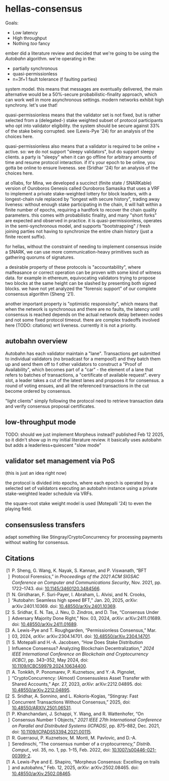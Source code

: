 # hellas-consensus

Goals:

- Low latency
- High throughput
- Nothing _too_ fancy

ember did a literature review and decided that we're going to be using the _Autobahn_ algorithm. we're operating in the:

- partially synchronous
- quasi-permissionless
- n=3f+1 fault tolerance (f faulting parties)

system model. this means that messages are eventually delivered, the main alternative would be a 50%-secure probabilistic-finality approach, which can work well in more asynchronous settings. modern networks exhibit high synchrony. let's use that!

quasi-permissionless means that the validator set is not fixed, but is rather selected from a (delegated-) stake weighted subset of protocol participants who opt into validator eligibility. the system should be secure against 33% of the stake being corrupted. see (Lewis-Pye '24) for an analysis of the choices here.

quasi-permissionless also means that a validator is required to be online + active. so: we do not support "sleepy validators", but do support sleepy clients. a party is "sleepy" when it can go offline for arbitrary amounts of time and resume protocol interaction. if it's your epoch to be online, you gotta be online to ensure liveness. see (Sridhar '24) for an analysis of the choices here.

at o1labs, for Mina, we developed a succinct (finite state / SNARKable) version of Ouroboros Genesis called Ouroboros Samasika that uses a VRF to implement a private stake-weighted lottery for block leaders, with a longest-chain rule replaced by "longest with secure history", trading away liveness: without enough stake participating in the chain, it will halt within a finite number of epochs, requiring a hardfork to recover the chain quality parameters. this comes with probabilistic finality, and many "short forks" are expected and observed in practice. it is quasi-permissionless, operates in the semi-synchronous model, and supports "bootstrapping" / fresh joining parties not having to synchronize the entire chain history (just a finite recent suffix).

for hellas, without the constraint of needing to implement consensus inside a SNARK, we can use more communication-heavy primitives such as gathering quorums of signatures.

a desirable property of these protocols is "accountability", where malfeasance or correct operation can be proven with some kind of witness data. for example in ethereum, equivocating validators trying to propose two blocks at the same height can be slashed by presenting both signed blocks. we have not yet analyzed the "forensic support" of our complete consensus algorithm (Sheng '21).

another important property is "optimistic responsivity", which means that when the network is synchronous and there are no faults, the latency until consensus is reached depends on the actual network delay between nodes and not some fixed protocol timeout. there are complex tradeoffs involved here (TODO: citations) wrt liveness. currently it is not a priority.

## autobahn overview

Autobahn has each validator maintain a "lane". Transactions get submitted to individual validators (no broadcast for a mempool!) and they batch them up and send them off to f other validators to construct a "Proof of Availability", which becomes part of a "car" - the element of a lane that refers to batches of transactions, a "certificate of available request". every slot, a leader takes a cut of the latest lanes and proposes it for consensus. a round of voting ensues, and all the referenced transactions in the cut become ordered by consensus.

"light clients" simply following the protocol need to retrieve transaction data and verify consensus proposal certificates.

## low-throughput mode

TODO: should we just implement Morpheus instead? published Feb 12 2025,
so it didn't show up in my initial literature review. it basically uses autobahn but adds a leaderless+quiescent "slow mode"

## validator set management via PoS

(this is just an idea right now)

the protocol is divided into epochs, where each epoch is operated by a selected set of validators executing an autobahn instance using a private stake-weighted leader schedule via VRFs.

the square-root stake weight model is used (Motepalli '24) to even the playing field.

## consensusless transfers

adapt something like Stingray/CryptoConcurrency for processing payments without waiting for consensus.

## Citations

<div class="csl-bib-body" style="line-height: 1.35; ">
  <div class="csl-entry" style="clear: left; ">
    <div class="csl-left-margin" style="float: left; padding-right: 0.5em;text-align: right; width: 1em;">[1]</div><div class="csl-right-inline" style="margin: 0 .4em 0 1.5em;">P. Sheng, G. Wang, K. Nayak, S. Kannan, and P. Viswanath, “BFT Protocol Forensics,” in <i>Proceedings of the 2021 ACM SIGSAC Conference on Computer and Communications Security</i>, Nov. 2021, pp. 1722–1743. doi: <a href="https://doi.org/10.1145/3460120.3484566">10.1145/3460120.3484566</a>.</div>
  </div>
  <span class="Z3988" title="url_ver=Z39.88-2004&amp;ctx_ver=Z39.88-2004&amp;rfr_id=info%3Asid%2Fzotero.org%3A2&amp;rft_id=info%3Adoi%2F10.1145%2F3460120.3484566&amp;rft_val_fmt=info%3Aofi%2Ffmt%3Akev%3Amtx%3Abook&amp;rft.genre=proceeding&amp;rft.atitle=BFT%20Protocol%20Forensics&amp;rft.btitle=Proceedings%20of%20the%202021%20ACM%20SIGSAC%20Conference%20on%20Computer%20and%20Communications%20Security&amp;rft.aufirst=Peiyao&amp;rft.aulast=Sheng&amp;rft.au=Peiyao%20Sheng&amp;rft.au=Gerui%20Wang&amp;rft.au=Kartik%20Nayak&amp;rft.au=Sreeram%20Kannan&amp;rft.au=Pramod%20Viswanath&amp;rft.date=2021-11-12&amp;rft.pages=1722-1743&amp;rft.spage=1722&amp;rft.epage=1743"></span>
</div>
<div class="csl-bib-body" style="line-height: 1.35; ">
  <div class="csl-entry" style="clear: left; ">
    <div class="csl-left-margin" style="float: left; padding-right: 0.5em;text-align: right; width: 1em;">[1]</div><div class="csl-right-inline" style="margin: 0 .4em 0 1.5em;">N. Giridharan, F. Suri-Payer, I. Abraham, L. Alvisi, and N. Crooks, “Autobahn: Seamless high speed BFT,” Jan. 20, 2025, <i>arXiv</i>: arXiv:2401.10369. doi: <a href="https://doi.org/10.48550/arXiv.2401.10369">10.48550/arXiv.2401.10369</a>.</div>
  </div>
  <span class="Z3988" title="url_ver=Z39.88-2004&amp;ctx_ver=Z39.88-2004&amp;rfr_id=info%3Asid%2Fzotero.org%3A2&amp;rft_id=info%3Adoi%2F10.48550%2FarXiv.2401.10369&amp;rft_val_fmt=info%3Aofi%2Ffmt%3Akev%3Amtx%3Adc&amp;rft.type=preprint&amp;rft.title=Autobahn%3A%20Seamless%20high%20speed%20BFT&amp;rft.description=Today's%20practical%2C%20high%20performance%20Byzantine%20Fault%20Tolerant%20(BFT)%20consensus%20protocols%20operate%20in%20the%20partial%20synchrony%20model.%20However%2C%20existing%20protocols%20are%20inefficient%20when%20deployments%20are%20indeed%20partially%20synchronous.%20They%20deliver%20either%20low%20latency%20during%20fault-free%2C%20synchronous%20periods%20(good%20intervals)%20or%20robust%20recovery%20from%20events%20that%20interrupt%20progress%20(blips).%20At%20one%20end%2C%20traditional%2C%20view-based%20BFT%20protocols%20optimize%20for%20latency%20during%20good%20intervals%2C%20but%2C%20when%20blips%20occur%2C%20can%20suffer%20from%20performance%20degradation%20(hangovers)%20that%20can%20last%20beyond%20the%20return%20of%20a%20good%20interval.%20At%20the%20other%20end%2C%20modern%20DAG-based%20BFT%20protocols%20recover%20more%20gracefully%20from%20blips%2C%20but%20exhibit%20lackluster%20latency%20during%20good%20intervals.%20To%20close%20the%20gap%2C%20this%20work%20presents%20Autobahn%2C%20a%20novel%20high-throughput%20BFT%20protocol%20that%20offers%20both%20low%20latency%20and%20seamless%20recovery%20from%20blips.%20By%20combining%20a%20highly%20parallel%20asynchronous%20data%20dissemination%20layer%20with%20a%20low-latency%2C%20partially%20synchronous%20consensus%20mechanism%2C%20Autobahn%20(i)%20avoids%20the%20hangovers%20incurred%20by%20traditional%20BFT%20protocols%20and%20(ii)%20matches%20the%20throughput%20of%20state%20of%20the%20art%20DAG-based%20BFT%20protocols%20while%20cutting%20their%20latency%20in%20half%2C%20matching%20the%20latency%20of%20traditional%20BFT%20protocols.&amp;rft.identifier=urn%3Adoi%3A10.48550%2FarXiv.2401.10369&amp;rft.aufirst=Neil&amp;rft.aulast=Giridharan&amp;rft.au=Neil%20Giridharan&amp;rft.au=Florian%20Suri-Payer&amp;rft.au=Ittai%20Abraham&amp;rft.au=Lorenzo%20Alvisi&amp;rft.au=Natacha%20Crooks&amp;rft.date=2025-01-20"></span>
  <div class="csl-entry" style="clear: left; ">
    <div class="csl-left-margin" style="float: left; padding-right: 0.5em;text-align: right; width: 1em;">[2]</div><div class="csl-right-inline" style="margin: 0 .4em 0 1.5em;">S. Sridhar, E. N. Tas, J. Neu, D. Zindros, and D. Tse, “Consensus Under Adversary Majority Done Right,” Nov. 03, 2024, <i>arXiv</i>: arXiv:2411.01689. doi: <a href="https://doi.org/10.48550/arXiv.2411.01689">10.48550/arXiv.2411.01689</a>.</div>
  </div>
  <span class="Z3988" title="url_ver=Z39.88-2004&amp;ctx_ver=Z39.88-2004&amp;rfr_id=info%3Asid%2Fzotero.org%3A2&amp;rft_id=info%3Adoi%2F10.48550%2FarXiv.2411.01689&amp;rft_val_fmt=info%3Aofi%2Ffmt%3Akev%3Amtx%3Adc&amp;rft.type=preprint&amp;rft.title=Consensus%20Under%20Adversary%20Majority%20Done%20Right&amp;rft.description=A%20spectre%20is%20haunting%20consensus%20protocols-the%20spectre%20of%20adversary%20majority.%20The%20literature%20is%20inconclusive%2C%20with%20possibilities%20and%20impossibilities%20running%20abound.%20Dolev%20and%20Strong%20in%201983%20showed%20an%20early%20possibility%20for%20up%20to%2099%25%20adversaries.%20Yet%2C%20we%20have%20known%20impossibility%20results%20for%20adversaries%20above%201%2F2%20in%20synchrony%2C%20and%20above%201%2F3%20in%20partial%20synchrony.%20What%20gives%3F%20It%20is%20high%20time%20that%20we%20pinpoint%20the%20culprit%20of%20this%20confusion%3A%20the%20critical%20role%20of%20the%20modeling%20details%20of%20clients.%20Are%20the%20clients%20sleepy%20or%20always-on%3F%20Are%20they%20silent%20or%20communicating%3F%20Can%20validators%20be%20sleepy%20too%3F%20We%20systematize%20models%20for%20consensus%20across%20four%20dimensions%20(sleepy%2Falways-on%20clients%2C%20silent%2Fcommunicating%20clients%2C%20sleepy%2Falways-on%20validators%2C%20and%20synchrony%2Fpartial-synchrony)%2C%20some%20of%20which%20are%20new%2C%20and%20tightly%20characterize%20the%20achievable%20safety%20and%20liveness%20resiliences%20with%20matching%20possibilities%20and%20impossibilities%20for%20each%20of%20the%20sixteen%20models.%20To%20this%20end%2C%20we%20unify%20folklore%20and%20earlier%20results%2C%20and%20fill%20gaps%20left%20in%20the%20literature%20with%20new%20protocols%20and%20impossibility%20theorems.&amp;rft.identifier=urn%3Adoi%3A10.48550%2FarXiv.2411.01689&amp;rft.aufirst=Srivatsan&amp;rft.aulast=Sridhar&amp;rft.au=Srivatsan%20Sridhar&amp;rft.au=Ertem%20Nusret%20Tas&amp;rft.au=Joachim%20Neu&amp;rft.au=Dionysis%20Zindros&amp;rft.au=David%20Tse&amp;rft.date=2024-11-03"></span>
  <div class="csl-entry" style="clear: left; ">
    <div class="csl-left-margin" style="float: left; padding-right: 0.5em;text-align: right; width: 1em;">[3]</div><div class="csl-right-inline" style="margin: 0 .4em 0 1.5em;">A. Lewis-Pye and T. Roughgarden, “Permissionless Consensus,” Mar. 03, 2024, <i>arXiv</i>: arXiv:2304.14701. doi: <a href="https://doi.org/10.48550/arXiv.2304.14701">10.48550/arXiv.2304.14701</a>.</div>
  </div>
  <span class="Z3988" title="url_ver=Z39.88-2004&amp;ctx_ver=Z39.88-2004&amp;rfr_id=info%3Asid%2Fzotero.org%3A2&amp;rft_id=info%3Adoi%2F10.48550%2FarXiv.2304.14701&amp;rft_val_fmt=info%3Aofi%2Ffmt%3Akev%3Amtx%3Adc&amp;rft.type=preprint&amp;rft.title=Permissionless%20Consensus&amp;rft.description=Blockchain%20protocols%20typically%20aspire%20to%20run%20in%20the%20permissionless%20setting%2C%20in%20which%20nodes%20are%20owned%20and%20operated%20by%20a%20large%20number%20of%20diverse%20and%20unknown%20entities%2C%20with%20each%20node%20free%20to%20start%20or%20stop%20running%20the%20protocol%20at%20any%20time.%20This%20setting%20is%20more%20challenging%20than%20the%20traditional%20permissioned%20setting%2C%20in%20which%20the%20set%20of%20nodes%20that%20will%20be%20running%20the%20protocol%20is%20fixed%20and%20known%20at%20the%20time%20of%20protocol%20deployment.%20The%20goal%20of%20this%20paper%20is%20to%20provide%20a%20framework%20for%20reasoning%20about%20the%20rich%20design%20space%20of%20blockchain%20protocols%20and%20their%20capabilities%20and%20limitations%20in%20the%20permissionless%20setting.%20We%20propose%20a%20hierarchy%20of%20settings%20with%20different%20%22degrees%20of%20permissionlessness%22%2C%20specified%20by%20the%20amount%20of%20knowledge%20that%20a%20protocol%20has%20about%20the%20current%20participants%3A%20These%20are%20the%20fully%20permissionless%2C%20dynamically%20available%20and%20quasi-permissionless%20settings.%20The%20paper%20also%20proves%20several%20results%20illustrating%20the%20utility%20of%20our%20analysis%20framework%20for%20reasoning%20about%20blockchain%20protocols%20in%20these%20settings.%20For%20example%3A%20(1)%20In%20the%20fully%20permissionless%20setting%2C%20even%20with%20synchronous%20communication%20and%20with%20severe%20restrictions%20on%20the%20total%20size%20of%20the%20Byzantine%20players%2C%20every%20deterministic%20protocol%20for%20Byzantine%20agreement%20has%20a%20non-terminating%20execution.%20(2)%20In%20the%20dynamically%20available%20and%20partially%20synchronous%20setting%2C%20no%20protocol%20can%20solve%20the%20Byzantine%20agreement%20problem%20with%20high%20probability%2C%20even%20if%20there%20are%20no%20Byzantine%20players%20at%20all.%20(3)%20In%20the%20quasi-permissionless%20and%20partially%20synchronous%20setting%2C%20by%20contrast%2C%20assuming%20a%20bound%20on%20the%20total%20size%20of%20the%20Byzantine%20players%2C%20there%20is%20a%20deterministic%20protocol%20solving%20state%20machine%20replication.%20(4)%20In%20the%20quasi-permissionless%20and%20synchronous%20setting%2C%20every%20proof-of-stake%20state%20machine%20replication%20protocol%20that%20uses%20only%20time-malleable%20cryptographic%20primitives%20is%20vulnerable%20to%20long-range%20attacks.&amp;rft.identifier=urn%3Adoi%3A10.48550%2FarXiv.2304.14701&amp;rft.aufirst=Andrew&amp;rft.aulast=Lewis-Pye&amp;rft.au=Andrew%20Lewis-Pye&amp;rft.au=Tim%20Roughgarden&amp;rft.date=2024-03-03"></span>
</div>
<div class="csl-bib-body" style="line-height: 1.35; ">
  <div class="csl-entry" style="clear: left; ">
    <div class="csl-left-margin" style="float: left; padding-right: 0.5em;text-align: right; width: 1em;">[1]</div><div class="csl-right-inline" style="margin: 0 .4em 0 1.5em;">S. Motepalli and H.-A. Jacobsen, “How Does Stake Distribution Influence Consensus? Analyzing Blockchain Decentralization,” <i>2024 IEEE International Conference on Blockchain and Cryptocurrency (ICBC)</i>, pp. 343–352, May 2024, doi: <a href="https://doi.org/10.1109/ICBC59979.2024.10634400">10.1109/ICBC59979.2024.10634400</a>.</div>
  </div>
  <span class="Z3988" title="url_ver=Z39.88-2004&amp;ctx_ver=Z39.88-2004&amp;rfr_id=info%3Asid%2Fzotero.org%3A2&amp;rft_id=info%3Adoi%2F10.1109%2FICBC59979.2024.10634400&amp;rft_val_fmt=info%3Aofi%2Ffmt%3Akev%3Amtx%3Ajournal&amp;rft.genre=article&amp;rft.atitle=How%20Does%20Stake%20Distribution%20Influence%20Consensus%3F%20Analyzing%20Blockchain%20Decentralization&amp;rft.jtitle=2024%20IEEE%20International%20Conference%20on%20Blockchain%20and%20Cryptocurrency%20(ICBC)&amp;rft.aufirst=Shashank&amp;rft.aulast=Motepalli&amp;rft.au=Shashank%20Motepalli&amp;rft.au=Hans-Arno%20Jacobsen&amp;rft.date=2024-05-27&amp;rft.pages=343-352&amp;rft.spage=343&amp;rft.epage=352"></span>
</div>

<div class="csl-bib-body" style="line-height: 1.35; ">
  <div class="csl-entry" style="clear: left; ">
    <div class="csl-left-margin" style="float: left; padding-right: 0.5em;text-align: right; width: 1em;">[1]</div><div class="csl-right-inline" style="margin: 0 .4em 0 1.5em;">A. Tonkikh, P. Ponomarev, P. Kuznetsov, and Y.-A. Pignolet, “CryptoConcurrency: (Almost) Consensusless Asset Transfer with Shared Accounts,” Apr. 27, 2023, <i>arXiv</i>: arXiv:2212.04895. doi: <a href="https://doi.org/10.48550/arXiv.2212.04895">10.48550/arXiv.2212.04895</a>.</div>
  </div>
  <span class="Z3988" title="url_ver=Z39.88-2004&amp;ctx_ver=Z39.88-2004&amp;rfr_id=info%3Asid%2Fzotero.org%3A2&amp;rft_id=info%3Adoi%2F10.48550%2FarXiv.2212.04895&amp;rft_val_fmt=info%3Aofi%2Ffmt%3Akev%3Amtx%3Adc&amp;rft.type=preprint&amp;rft.title=CryptoConcurrency%3A%20(Almost)%20Consensusless%20Asset%20Transfer%20with%20Shared%20Accounts&amp;rft.description=A%20typical%20blockchain%20protocol%20uses%20consensus%20to%20make%20sure%20that%20mutually%20mistrusting%20users%20agree%20on%20the%20order%20in%20which%20their%20operations%20on%20shared%20data%20are%20executed.%20However%2C%20it%20is%20known%20that%20asset%20transfer%20systems%2C%20by%20far%20the%20most%20popular%20application%20of%20blockchains%2C%20can%20be%20implemented%20without%20consensus.%20Assuming%20that%20no%20account%20can%20be%20accessed%20concurrently%20and%20every%20account%20belongs%20to%20a%20single%20owner%2C%20one%20can%20efficiently%20implement%20an%20asset%20transfer%20system%20in%20a%20purely%20asynchronous%2C%20consensus-free%20manner.%20It%20has%20also%20been%20shown%20that%20implementing%20asset%20transfer%20with%20shared%20accounts%20is%20impossible%20without%20consensus.%20In%20this%20paper%2C%20we%20propose%20CryptoConcurrency%2C%20an%20asset%20transfer%20protocol%20that%20allows%20concurrent%20accesses%20to%20be%20processed%20in%20parallel%2C%20without%20involving%20consensus%2C%20whenever%20possible.%20More%20precisely%2C%20if%20concurrent%20transfer%20operations%20on%20a%20given%20account%20do%20not%20lead%20to%20overspending%2C%20i.e.%20can%20all%20be%20applied%20without%20the%20account%20balance%20going%20below%20zero%2C%20they%20proceed%20in%20parallel.%20Otherwise%2C%20the%20account's%20owners%20may%20have%20to%20access%20an%20external%20consensus%20object.%20Notably%2C%20we%20avoid%20relying%20on%20a%20central%2C%20universally-trusted%2C%20consensus%20mechanism%20and%20allow%20each%20account%20to%20use%20its%20own%20consensus%20implementation%2C%20which%20only%20the%20owners%20of%20this%20account%20trust.%20This%20provides%20greater%20decentralization%20and%20flexibility.&amp;rft.identifier=urn%3Adoi%3A10.48550%2FarXiv.2212.04895&amp;rft.aufirst=Andrei&amp;rft.aulast=Tonkikh&amp;rft.au=Andrei%20Tonkikh&amp;rft.au=Pavel%20Ponomarev&amp;rft.au=Petr%20Kuznetsov&amp;rft.au=Yvonne-Anne%20Pignolet&amp;rft.date=2023-04-27"></span>
  <div class="csl-entry" style="clear: left; ">
    <div class="csl-left-margin" style="float: left; padding-right: 0.5em;text-align: right; width: 1em;">[2]</div><div class="csl-right-inline" style="margin: 0 .4em 0 1.5em;">S. Sridhar, A. Sonnino, and L. Kokoris-Kogias, “Stingray: Fast Concurrent Transactions Without Consensus,” 2025, doi: <a href="https://doi.org/10.48550/ARXIV.2501.06531">10.48550/ARXIV.2501.06531</a>.</div>
  </div>
  <span class="Z3988" title="url_ver=Z39.88-2004&amp;ctx_ver=Z39.88-2004&amp;rfr_id=info%3Asid%2Fzotero.org%3A2&amp;rft_id=info%3Adoi%2F10.48550%2FARXIV.2501.06531&amp;rft_val_fmt=info%3Aofi%2Ffmt%3Akev%3Amtx%3Ajournal&amp;rft.genre=article&amp;rft.atitle=Stingray%3A%20Fast%20Concurrent%20Transactions%20Without%20Consensus&amp;rft.aufirst=Srivatsan&amp;rft.aulast=Sridhar&amp;rft.au=Srivatsan%20Sridhar&amp;rft.au=Alberto%20Sonnino&amp;rft.au=Lefteris%20Kokoris-Kogias&amp;rft.date=2025"></span>
</div>

<div class="csl-bib-body" style="line-height: 1.35; ">
  <div class="csl-entry" style="clear: left; ">
    <div class="csl-left-margin" style="float: left; padding-right: 0.5em;text-align: right; width: 1em;">[1]</div><div class="csl-right-inline" style="margin: 0 .4em 0 1.5em;">P. Khanchandani, J. Schappi, Y. Wang, and R. Wattenhofer, “On Consensus Number 1 Objects,” <i>2021 IEEE 27th International Conference on Parallel and Distributed Systems (ICPADS)</i>, pp. 875–882, Dec. 2021, doi: <a href="https://doi.org/10.1109/ICPADS53394.2021.00115">10.1109/ICPADS53394.2021.00115</a>.</div>
  </div>
  <span class="Z3988" title="url_ver=Z39.88-2004&amp;ctx_ver=Z39.88-2004&amp;rfr_id=info%3Asid%2Fzotero.org%3A2&amp;rft_id=info%3Adoi%2F10.1109%2FICPADS53394.2021.00115&amp;rft_val_fmt=info%3Aofi%2Ffmt%3Akev%3Amtx%3Ajournal&amp;rft.genre=article&amp;rft.atitle=On%20Consensus%20Number%201%20Objects&amp;rft.jtitle=2021%20IEEE%2027th%20International%20Conference%20on%20Parallel%20and%20Distributed%20Systems%20(ICPADS)&amp;rft.aufirst=Pankaj&amp;rft.aulast=Khanchandani&amp;rft.au=Pankaj%20Khanchandani&amp;rft.au=Jan%20Schappi&amp;rft.au=Ye%20Wang&amp;rft.au=Roger%20Wattenhofer&amp;rft.date=2021-12&amp;rft.pages=875-882&amp;rft.spage=875&amp;rft.epage=882"></span>
</div>

<div class="csl-bib-body" style="line-height: 1.35; ">
  <div class="csl-entry" style="clear: left; ">
    <div class="csl-left-margin" style="float: left; padding-right: 0.5em;text-align: right; width: 1em;">[1]</div><div class="csl-right-inline" style="margin: 0 .4em 0 1.5em;">R. Guerraoui, P. Kuznetsov, M. Monti, M. Pavlovic, and D.-A. Seredinschi, “The consensus number of a cryptocurrency,” <i>Distrib. Comput.</i>, vol. 35, no. 1, pp. 1–15, Feb. 2022, doi: <a href="https://doi.org/10.1007/s00446-021-00399-2">10.1007/s00446-021-00399-2</a>.</div>
  </div>
  <span class="Z3988" title="url_ver=Z39.88-2004&amp;ctx_ver=Z39.88-2004&amp;rfr_id=info%3Asid%2Fzotero.org%3A2&amp;rft_id=info%3Adoi%2F10.1007%2Fs00446-021-00399-2&amp;rft_val_fmt=info%3Aofi%2Ffmt%3Akev%3Amtx%3Ajournal&amp;rft.genre=article&amp;rft.atitle=The%20consensus%20number%20of%20a%20cryptocurrency&amp;rft.jtitle=Distributed%20Computing&amp;rft.stitle=Distrib.%20Comput.&amp;rft.volume=35&amp;rft.issue=1&amp;rft.aufirst=Rachid&amp;rft.aulast=Guerraoui&amp;rft.au=Rachid%20Guerraoui&amp;rft.au=Petr%20Kuznetsov&amp;rft.au=Matteo%20Monti&amp;rft.au=Matej%20Pavlovic&amp;rft.au=Dragos-Adrian%20Seredinschi&amp;rft.date=2022-02&amp;rft.pages=1-15&amp;rft.spage=1&amp;rft.epage=15&amp;rft.issn=0178-2770%2C%201432-0452&amp;rft.language=en"></span>
</div>

<div class="csl-bib-body" style="line-height: 1.35; ">
  <div class="csl-entry" style="clear: left; ">
    <div class="csl-left-margin" style="float: left; padding-right: 0.5em;text-align: right; width: 1em;">[1]</div><div class="csl-right-inline" style="margin: 0 .4em 0 1.5em;">A. Lewis-Pye and E. Shapiro, “Morpheus Consensus: Excelling on trails and autobahns,” Feb. 12, 2025, <i>arXiv</i>: arXiv:2502.08465. doi: <a href="https://doi.org/10.48550/arXiv.2502.08465">10.48550/arXiv.2502.08465</a>.</div>
  </div>
  <span class="Z3988" title="url_ver=Z39.88-2004&amp;ctx_ver=Z39.88-2004&amp;rfr_id=info%3Asid%2Fzotero.org%3A2&amp;rft_id=info%3Adoi%2F10.48550%2FarXiv.2502.08465&amp;rft_val_fmt=info%3Aofi%2Ffmt%3Akev%3Amtx%3Adc&amp;rft.type=preprint&amp;rft.title=Morpheus%20Consensus%3A%20Excelling%20on%20trails%20and%20autobahns&amp;rft.description=Recent%20research%20in%20consensus%20has%20often%20focussed%20on%20protocols%20for%20State-Machine-Replication%20(SMR)%20that%20can%20handle%20high%20throughputs.%20Such%20state-of-the-art%20protocols%20(generally%20DAG-based)%20induce%20undue%20overhead%20when%20the%20needed%20throughput%20is%20low%2C%20or%20else%20exhibit%20unnecessarily-poor%20latency%20and%20communication%20complexity%20during%20periods%20of%20low%20throughput.%20Here%20we%20present%20Morpheus%20Consensus%2C%20which%20naturally%20morphs%20from%20a%20quiescent%20low-throughput%20leaderless%20blockchain%20protocol%20to%20a%20high-throughput%20leader-based%20DAG%20protocol%20and%20back%2C%20excelling%20in%20latency%20and%20complexity%20in%20both%20settings.%20During%20high-throughout%2C%20Morpheus%20pars%20with%20state-of-the-art%20DAG-based%20protocols%2C%20including%20Autobahn.%20During%20low-throughput%2C%20Morpheus%20exhibits%20competitive%20complexity%20and%20lower%20latency%20than%20standard%20protocols%20such%20as%20PBFT%20and%20Tendermint%2C%20which%20in%20turn%20do%20not%20perform%20well%20during%20high-throughput.%20The%20key%20idea%20of%20Morpheus%20is%20that%20as%20long%20as%20blocks%20do%20not%20conflict%20(due%20to%20Byzantine%20behaviour%2C%20network%20delays%2C%20or%20high-throughput%20simultaneous%20production)%20it%20produces%20a%20forkless%20blockchain%2C%20promptly%20finalizing%20each%20block%20upon%20arrival.%20It%20assigns%20a%20leader%20only%20if%20one%20is%20needed%20to%20resolve%20conflicts%2C%20in%20a%20manner%20and%20with%20performance%20not%20unlike%20Autobahn.&amp;rft.identifier=urn%3Adoi%3A10.48550%2FarXiv.2502.08465&amp;rft.aufirst=Andrew&amp;rft.aulast=Lewis-Pye&amp;rft.au=Andrew%20Lewis-Pye&amp;rft.au=Ehud%20Shapiro&amp;rft.date=2025-02-12"></span>
</div>